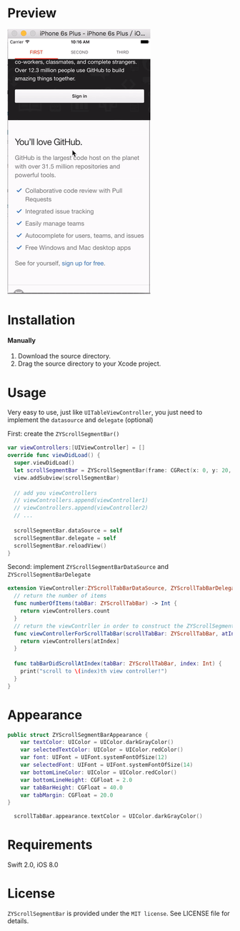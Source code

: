 # Preview
![](https://raw.githubusercontent.com/alfredcc/ZYScrollSegmentBar/master/gif/preview.gif)

# Installation
#### Manually
1. Download the source directory.
2. Drag the source directory to your Xcode project.

# Usage
Very easy to use, just like `UITableViewController`, you just need to implement the `datasource` and `delegate` (optional)

First:  create the `ZYScrollSegmentBar()`
``` swift
var viewControllers:[UIViewController] = []
override func viewDidLoad() {
  super.viewDidLoad()
  let scrollSegmentBar = ZYScrollSegmentBar(frame: CGRect(x: 0, y: 20, width: view.frame.width, height: view.frame.height - 20))
  view.addSubview(scrollSegmentBar)
  
  // add you viewControllers
  // viewControllers.append(viewController1)
  // viewControllers.append(viewController2)
  // ...

  scrollSegmentBar.dataSource = self
  scrollSegmentBar.delegate = self
  scrollSegmentBar.reloadView()
}
```
Second: implement `ZYScrollSegmentBarDataSource` and `ZYScrollSegmentBarDelegate`
``` swift
extension ViewController:ZYScrollTabBarDataSource, ZYScrollTabBarDelegate {
  // return the number of items
  func numberOfItems(tabBar: ZYScrollTabBar) -> Int {
    return viewControllers.count
  }
  // return the viewContrller in order to construct the ZYScrollSegmentBar view
  func viewControllerForScrollTabBar(scrollTabBar: ZYScrollTabBar, atIndex: Int) -> UIViewController {
    return viewControllers[atIndex]
  }
  
  func tabBarDidScrollAtIndex(tabBar: ZYScrollTabBar, index: Int) {
    print("scroll to \(index)th view controller!")
  }
}
```

# Appearance
``` swift
public struct ZYScrollSegmentBarAppearance {
    var textColor: UIColor = UIColor.darkGrayColor()
    var selectedTextColor: UIColor = UIColor.redColor()
    var font: UIFont = UIFont.systemFontOfSize(12)
    var selectedFont: UIFont = UIFont.systemFontOfSize(14)
    var bottomLineColor: UIColor = UIColor.redColor()
    var bottomLineHeight: CGFloat = 2.0
    var tabBarHeight: CGFloat = 40.0
    var tabMargin: CGFloat = 20.0
}
```

``` swift
  scrollTabBar.appearance.textColor = UIColor.darkGrayColor()
```
# Requirements
Swift 2.0, iOS 8.0

# License
`ZYScrollSegmentBar` is provided under the `MIT license`. See LICENSE file for details.
